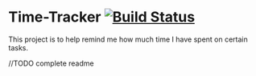 # Time-Tracker [![Build Status](https://travis-ci.org/Mattihew/Time-Tracker.svg?branch=master)](https://travis-ci.org/Mattihew/Time-Tracker)
This project is to help remind me how much time I have spent on certain tasks.

//TODO complete readme
